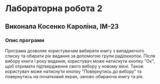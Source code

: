 ﻿# Лабораторна робота 2   
## Виконала Косенко Кароліна, ІМ-23
### Опис програми 
Програма дозволяє користувачам вибирати книгу з випадаючого списку та обирати рік видання за допомогою групи радіокнопок. Після вибору книги і року видання, користувач може натиснути кнопку "Ок", щоб отримати підтвердження свого вибору у новому вікні. Також користувач може натиснути кнопку "Повернутись до вибору" та повернутись на початковий екран, заново обираючи книгу та рік.
